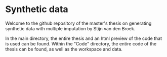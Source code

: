# Synthetic data
Welcome to the github repository of the master's thesis on generating synthetic data with multiple imputation by Stijn van den Broek.

In the main directory, the entire thesis and an html preview of the code that is used can be found. Within the "Code" directory, the entire code of the thesis can be found, as well as the workspace and data.

